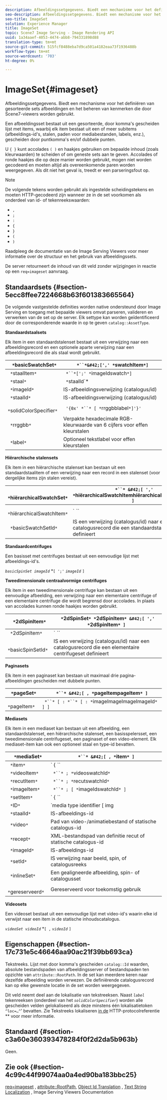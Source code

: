 ```yaml
---
description: Afbeeldingssetgegevens. Biedt een mechanisme voor het definiëren van gesorteerde sets afbeeldingen en het beheren van kenmerken die door Scene7-viewers worden gebruikt.
seo-description: Afbeeldingssetgegevens. Biedt een mechanisme voor het definiëren van gesorteerde sets afbeeldingen en het beheren van kenmerken die door Scene7-viewers worden gebruikt.
seo-title: ImageSet
solution: Experience Manager
title: ImageSet
topic: Scene7 Image Serving - Image Rendering API
uuid: 1a34aaef-4053-4474-abb8-794331898d88
translation-type: tm+mt
source-git-commit: 515fcf8488eba7d9ca501a4182eaa73f1936488b
workflow-type: tm+mt
source-wordcount: '703'
ht-degree: 0%

---
```



# ImageSet{#imageset}

Afbeeldingssetgegevens. Biedt een mechanisme voor het definiëren van gesorteerde sets afbeeldingen en het beheren van kenmerken die door Scene7-viewers worden gebruikt.

Een afbeeldingsset bestaat uit een gesorteerde, door komma&#39;s gescheiden lijst met items, waarbij elk item bestaat uit een of meer subitems (afbeeldings-id&#39;s, stalen, paden voor mediabestanden, labels, enz.), gescheiden door puntkomma&#39;s en/of dubbele punten.

U `{ }` kunt accolades `( )` en haakjes gebruiken om bepaalde inhoud (zoals kleurwaarden) te scheiden of om geneste sets aan te geven. Accolades of ronde haakjes die op deze manier worden gebruikt, mogen niet worden gecodeerd en moeten altijd als overeenkomende paren worden weergegeven. Als dit niet het geval is, treedt er een parseringsfout op.

>[!NOTE]
>
>De volgende tekens worden gebruikt als ingestelde scheidingstekens en moeten HTTP-gecodeerd zijn wanneer ze in de set voorkomen als onderdeel van id- of tekenreekswaarden:
>
>* `,`
>* `;`
>* `:`
>* `{`
>* `}`
>* `(`
>* `)`



Raadpleeg de documentatie van de Image Serving Viewers voor meer informatie over de structuur en het gebruik van afbeeldingssets.

De server retourneert de inhoud van dit veld zonder wijzigingen in reactie op een `req=imageset` aanvraag.

## Standaardsets {#section-5ecc8ffee7224668b63f601383665564}

De volgende vastgestelde definities worden native ondersteund door Image Serving en toegang met bepaalde viewers omvat parseren, valideren en verwerken van de set op de server. Elk settype kan worden geïdentificeerd door de corresponderende waarde in op te geven `catalog::AssetType`.

**Standaardstaalsets**

Elk item in een standaardstalenset bestaat uit een verwijzing naar een afbeeldingsrecord en een optionele aparte verwijzing naar een afbeeldingsrecord die als staal wordt gebruikt.

| ` *`basicSwatchSet`*` | ` *``*&#42;[',' *`swatchItem`*]` |
|---|---|
| ` *`staalItem`*` | ` *``*[';' *`imageIdswatch`*]` |
| ` *`staal`*` | ` *`staalId`*|solidColorSpecifier` |
| ` *`imageId`*` | IS-afbeeldingsverwijzing (catalogus/id) |
| ` *`staalId`*` | IS-afbeeldingsverwijzing (catalogus/id) |
| ` *`solidColorSpecifier`*` | ` '{0x' *``* [ *`rrggbblabel`*]'}'` |
| ` *`rrggbb`*` | Verpakte hexadecimale RGB-kleurwaarde van 6 cijfers voor effen kleurstalen |
| ` *`label`*` | Optioneel tekstlabel voor effen kleurstalen |

**Hiërarchische stalensets**

Elk item in een hiërarchische stalenset kan bestaan uit een standaardstaalitem of een verwijzing naar een record in een stalenset (voor dergelijke items zijn stalen vereist).

| ` *`hiërarchicalSwatchSet`*` | ` *``* &#42;[ ',' *`hiërarchicalSwatchItemhiërarchicalSwatchItem`* ]` |
|---|---|
| ` *`hiërarchicalSwatchItem`*` | ` *``* | { *``* ';' *`swatchItembBasicSwatchSetIdswatch`* }` |
| ` *`basicSwatchSetId`*` | IS een verwijzing (catalogus/id) naar een catalogusrecord die een standaardstalenset definieert |

**Standaardcentrifuges**

Een basisset met centrifuges bestaat uit een eenvoudige lijst met afbeeldings-id&#39;s.

*`basicSpinSet imageId`*  *`[ ';'`  *`imageId`* `]`

**Tweedimensionale centraalvormige centrifuges**

Elk item in een tweedimensionale centrifuge kan bestaan uit een eenvoudige afbeelding, een verwijzing naar een elementaire centrifuge of een elementaire centrifuge die wordt begrensd door accolades. In plaats van accolades kunnen ronde haakjes worden gebruikt.

| ` *`2dSpinItem`*` | ` *`2dSpinSet`* *`2dSpinItem`* &#42;[ ',' *`2dSpinItem`* ]` |
|---|---|
| ` *`2dSpinItem`*` | ` *``* | { '{' *``* '}' } | *`imageIdbasicSpinSetbasicSpinSetId`*` |
| ` *`basicSpinSetId`*` | IS een verwijzing (catalogus/id) naar een catalogusrecord die een elementaire centrifugeset definieert |

**Paginasets**

Elk item in een paginaset kan bestaan uit maximaal drie pagina-afbeeldingen gescheiden met dubbele punten.

| ` *`pageSet`*` | ` *``* &#42;[ , *`pageItempageItem`* ]` |
|---|---|
| ` *`pageItem`*` | ` *``* [ : *``* [ : *`imageImageImageImageId`* ] ]` |

**Mediasets**

Elk item in een mediaset kan bestaan uit een afbeelding, een standaardstalenset, een hiërarchische stalenset, een basisspelersset, een tweedimensionale centrifugeset, een paginaset of een video-element. Elk mediaset-item kan ook een optioneel staal en type-id bevatten.

| ` *`mediaSet`*` | ` *``* &#42;[ , *`item`* ]` |
|---|---|
| ` *`item`*` | ` { *``* | *``* | *``*}} | *``* } [ ; [ *``* ] [ ; [ *`videoItemItemImageItemSetItemIDreserved`* ] ] ]` |
| ` *`videoItem`*` | ` *``* ; *`videoswatchId`*` |
| ` *`recutItem`*` | ` *``* ; *`recutswatchId`*` |
| ` *`imageItem`*` | ` *``* ; [ *`imageIdswatchId`* ]` |
| ` *`setItem`*` | ` { *``* | { '{' *``* '}' } } ; *`setLineSetSwatchId`*` |
| ` *`ID`*` | `media type identifier [ img | basic | advanced_image | img | img_set | advanced_imageset | advanced_swatchset | spin | video ]` |
| ` *`staalId`*` | IS-afbeeldings-id |
| ` *`video`*` | Pad van video-/animatiebestand of statische catalogus-id |
| ` *`recept`*` | XML-bestandspad van definitie recut of statische catalogus-id |
| ` *`imageId`*` | IS-afbeeldings-id |
| ` *`setId`*` | IS verwijzing naar beeld, spin, of catalogusreeks |
| ` *`inlineSet`*` | Een gealigneerde afbeelding, spin- of catalogusset |
| ` *`gereserveerd`*` | Gereserveerd voor toekomstig gebruik |

**Videosets**

Een videoset bestaat uit een eenvoudige lijst met video-id&#39;s waarin elke id verwijst naar een item in de statische inhoudscatalogus.

*`videoSet videoId`*  *`[ ,`  *`videoId`* `]`

## Eigenschappen {#section-17c731e5c46646aa90ac21f39bb693ca}

Tekstreeks. Lijst met door komma&#39;s gescheiden `catalog::Id` waarden, absolute bestandspaden van afbeeldingsserver of bestandspaden ten opzichte van `attribute::RootPath`. In de set kan meerdere keren naar dezelfde afbeelding worden verwezen. De definiërende catalogusrecord kan op elke gewenste locatie in de set worden weergegeven.

Dit veld neemt deel aan de lokalisatie van tekstreeksen. Naast *`label`* tekenreeksen (onderdeel van het *`solidColorSpecifier`*) worden alle gescheiden velden gelokaliseerd als deze minstens één lokalisatietoken `^loc=…^`&#39; bevatten. Zie Tekstreeks lokaliseren [in de](/help/aem-is-ir-api/is-api/http-ref/image-serving-api-ref/c-http-protocol-reference/c-syntax-and-features/r-text-string-localization.md) HTTP-protocolreferentie ** voor meer informatie.

## Standaard {#section-c3a60e360393478284f0f2d2da5b963b}

Geen.

## Zie ook {#section-4c99c44f99074aa0a4ed90ba183bbc25}

[req=imageset](/help/aem-is-ir-api/is-api/http-ref/image-serving-api-ref/c-http-protocol-reference/c-command-reference/r-req/r-req.md) , [attribute::RootPath](/help/aem-is-ir-api/is-api/image-catalog/image-serving-api-ref/c-image-catalog-reference/c-attributes-reference/r-rootpath.md), [Object Id Translation](/help/aem-is-ir-api/is-api/http-ref/image-serving-api-ref/c-http-protocol-reference/c-syntax-and-features/r-object-id-translation.md) , [Text String Localization](/help/aem-is-ir-api/is-api/http-ref/image-serving-api-ref/c-http-protocol-reference/c-syntax-and-features/r-text-string-localization.md) , Image Serving Viewers Documentation
